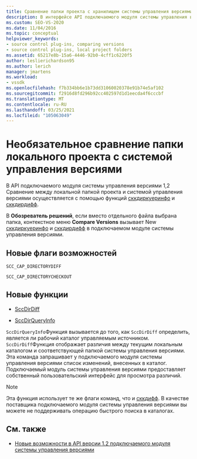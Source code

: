 ```yaml
---
title: Сравнение папки проекта с хранилищем системы управления версиями | Документация Майкрософт
description: В интерфейсе API подключаемого модуля системы управления версиями сравнение между локальной папкой проекта и системой управления версиями осуществляется с помощью Сккдиркуеринфо и Сккдирдифф.
ms.custom: SEO-VS-2020
ms.date: 11/04/2016
ms.topic: conceptual
helpviewer_keywords:
- source control plug-ins, comparing versions
- source control plug-ins, local project folders
ms.assetid: 65217e8b-15a6-4446-92b0-4cff1c6220f5
author: leslierichardson95
ms.author: lerich
manager: jmartens
ms.workload:
- vssdk
ms.openlocfilehash: f7b334bb6e1b73dd31060020378e91b74e5af102
ms.sourcegitcommit: f2916d8fd296b92cc402597d1d1eecda4f6cccbf
ms.translationtype: MT
ms.contentlocale: ru-RU
ms.lasthandoff: 03/25/2021
ms.locfileid: "105063049"
---
```

# <a name="optional-comparison-of-local-project-folder-to-source-control-store"></a>Необязательное сравнение папки локального проекта с системой управления версиями
В API подключаемого модуля системы управления версиями 1,2 Сравнение между локальной папкой проекта и системой управления версиями осуществляется с помощью функций [сккдиркуеринфо](../../extensibility/sccdirqueryinfo-function.md) и [сккдирдифф](../../extensibility/sccdirdiff-function.md).

 В **Обозреватель решений**, если вместо отдельного файла выбрана папка, контекстное меню **Compare Versions** вызывает New [сккдиркуеринфо](../../extensibility/sccdirqueryinfo-function.md) и [сккдирдифф](../../extensibility/sccdirdiff-function.md) в подключаемом модуле системы управления версиями.

## <a name="new-capability-flags"></a>Новые флаги возможностей
 `SCC_CAP_DIRECTORYDIFF`

 `SCC_CAP_DIRECTORYCHECKOUT`

## <a name="new-functions"></a>Новые функции
- [SccDirDiff](../../extensibility/sccdirdiff-function.md)

- [SccDirQueryInfo](../../extensibility/sccdirqueryinfo-function.md)

 `SccDirQueryInfo`Функция вызывается до того, как `SccDirDiff` определить, является ли рабочий каталог управляемым источником. `SccDirDiff`Функция отображает различия между текущим локальным каталогом и соответствующей папкой системы управления версиями. Эта команда запрашивает у подключаемого модуля системы управления версиями список изменений, внесенных в каталог. Подключаемый модуль системы управления версиями предоставляет собственный пользовательский интерфейс для просмотра различий.

> [!NOTE]
> Эта функция использует те же флаги команд, что и [сккдифф](../../extensibility/sccdiff-function.md). В качестве поставщика подключаемого модуля системы управления версиями вы можете не поддерживать операцию быстрого поиска в каталогах.

## <a name="see-also"></a>См. также
- [Новые возможности в API версии 1.2 подключаемого модуля системы управления версиями](../../extensibility/internals/what-s-new-in-the-source-control-plug-in-api-version-1-2.md)
